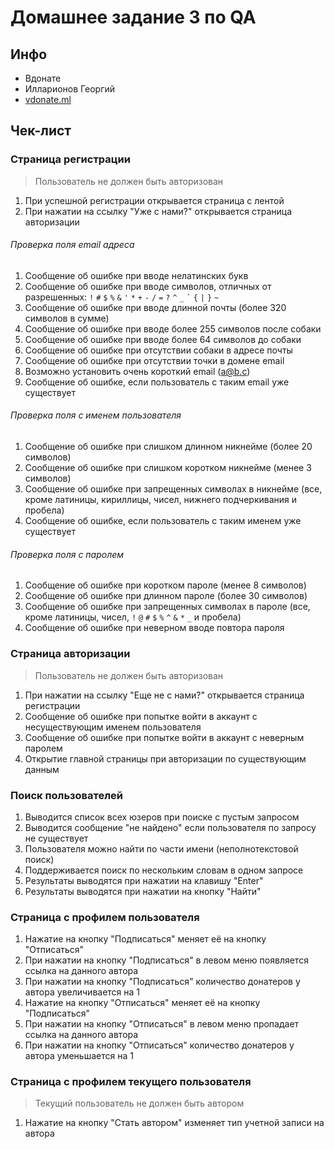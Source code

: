 # Домашнее задание 3 по QA

## Инфо
 - Вдонате
 - Илларионов Георгий
 - [vdonate.ml](https://vdonate.ml/)

## Чек-лист

### Страница регистрации 
> Пользователь не должен быть авторизован

1. При успешной регистрации открывается страница с лентой
2. При нажатии на ссылку "Уже с нами?" открывается страница авторизации

###### Проверка поля email адреса
1. Сообщение об ошибке при вводе нелатинских букв 
2. Сообщение об ошибке при вводе символов, отличных от разрешенных: `!` `#` `$` `%` `&` `'` `*` `+` `-` `/` `=` `?` `^` `_` `` ` `` `{` `|` `}` `~`
3. Сообщение об ошибке при вводе длинной почты (более 320 символов в сумме)
4. Сообщение об ошибке при вводе более 255 символов после собаки 
5. Сообщение об ошибке при вводе более 64 символов до собаки
6. Сообщение об ошибке при отсутствии собаки в адресе почты
7. Сообщение об ошибке при отсутствии точки в домене email
8. Возможно установить очень короткий email (a@b.c)
9. Сообщение об ошибке, если пользователь с таким email уже существует 

###### Проверка поля с именем пользователя
1.  Сообщение об ошибке при слишком длинном никнейме (более 20 символов)
2.  Сообщение об ошибке при слишком коротком никнейме (менее 3 символов)
3.  Сообщение об ошибке при запрещенных символах в никнейме (все, кроме латиницы, кириллицы, чисел, нижнего подчеркивания и пробела)
4. Сообщение об ошибке, если пользователь с таким именем уже существует 

###### Проверка поля с паролем
1.  Сообщение об ошибке при коротком пароле (менее 8 символов)
2.  Сообщение об ошибке при длинном пароле (более 30 символов)
3.  Сообщение об ошибке при запрещенных символах в пароле (все, кроме латиницы, чисел, `!` `@` `#` `$` `%` `^` `&` `*` `_` и пробела)
4.  Сообщение об ошибке при неверном вводе повтора пароля

### Страница авторизации
> Пользователь не должен быть авторизован

1. При нажатии на ссылку "Еще не с нами?" открывается страница регистрации
2. Сообщение об ошибке при попытке войти в аккаунт с несуществующим именем пользователя
3. Сообщение об ошибке при попытке войти в аккаунт с неверным паролем
4. Открытие главной страницы при авторизации по существующим данным

### Поиск пользователей
1.  Выводится список всех юзеров при поиске с пустым запросом
2.  Выводится сообщение "не найдено" если пользователя по запросу не существует
3.  Пользователя можно найти по части имени (неполнотекстовой поиск)
4.  Поддерживается поиск по нескольким словам в одном запросе
5.  Результаты выводятся при нажатии на клавишу "Enter"
5.  Результаты выводятся при нажатии на кнопку "Найти"
    
### Страница с профилем пользователя
1. Нажатие на кнопку "Подписаться" меняет её на кнопку "Отписаться"
2. При нажатии на кнопку "Подписаться" в левом меню появляется ссылка на данного автора
3. При нажатии на кнопку "Подписаться" количество донатеров у автора увеличивается на 1
4. Нажатие на кнопку "Отписаться" меняет её на кнопку "Подписаться"
5. При нажатии на кнопку "Отписаться" в левом меню пропадает ссылка на данного автора
6. При нажатии на кнопку "Отписаться" количество донатеров у автора уменьшается на 1

### Страница с профилем текущего пользователя
> Текущий пользователь не должен быть автором

1.  Нажатие на кнопку "Стать автором" изменяет тип учетной записи на автора